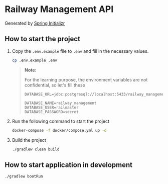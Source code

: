 # Railway Management API

Generated
by [Spring Initializr](https://start.spring.io/#!type=gradle-project-kotlin&language=java&platformVersion=3.3.5&packaging=jar&jvmVersion=23&groupId=dev.fresult&artifactId=railwayManagement&name=Railway%20Management%20API&description=To%20manage%20railway%20and%20rail%20ticket.&packageName=dev.fresult.railwayManagement&dependencies=devtools,web,data-jdbc,security,postgresql,flyway,validation)

## How to start the project

1. Copy the `.env.example` file to `.env` and fill in the necessary values.

    ```bash
    cp .env.example .env
    ```

   > **Note:**
   >
   > For the learning purpose, the environment variables are not confidential, so let's fill these
   >
   > ```text
    > DATABASE_URL=jdbc:postgresql://localhost:5433/railway_management
    > 
    > DATABASE_NAME=railway_management
    > DATABASE_USER=railmaster
    > DATABASE_PASSWORD=secret
    > ```
2. Run the following command to start the project

    ```bash
    docker-compose -f docker/compose.yml up -d
    ```

3. Build the project
    ```bash
    ./gradlew clean build
    ```

## How to start application in development

```bash
./gradlew bootRun
```
